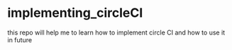# implementing_circleCI
this repo will help me to learn how to implement circle CI and how to use it in future
